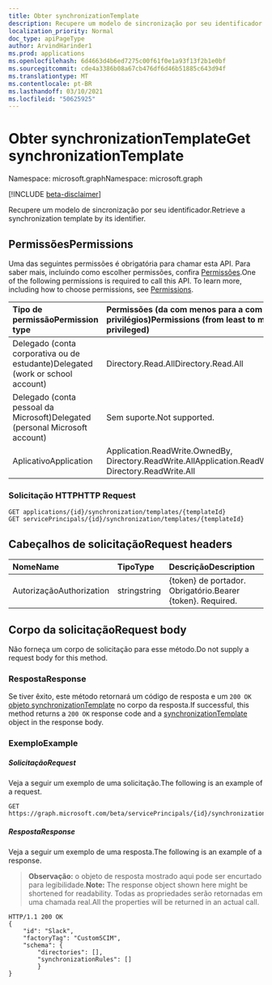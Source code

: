 ```yaml
---
title: Obter synchronizationTemplate
description: Recupere um modelo de sincronização por seu identificador.
localization_priority: Normal
doc_type: apiPageType
author: ArvindHarinder1
ms.prod: applications
ms.openlocfilehash: 6d4663d4b6ed7275c00f61f0e1a93f13f2b1e0bf
ms.sourcegitcommit: cde4a3386b08a67cb476df6d46b51885c643d94f
ms.translationtype: MT
ms.contentlocale: pt-BR
ms.lasthandoff: 03/10/2021
ms.locfileid: "50625925"
---
```

# <a name="get-synchronizationtemplate"></a><span data-ttu-id="3fd8b-103">Obter synchronizationTemplate</span><span class="sxs-lookup"><span data-stu-id="3fd8b-103">Get synchronizationTemplate</span></span>

<span data-ttu-id="3fd8b-104">Namespace: microsoft.graph</span><span class="sxs-lookup"><span data-stu-id="3fd8b-104">Namespace: microsoft.graph</span></span>

[!INCLUDE [beta-disclaimer](../../includes/beta-disclaimer.md)]

<span data-ttu-id="3fd8b-105">Recupere um modelo de sincronização por seu identificador.</span><span class="sxs-lookup"><span data-stu-id="3fd8b-105">Retrieve a synchronization template by its identifier.</span></span>

## <a name="permissions"></a><span data-ttu-id="3fd8b-106">Permissões</span><span class="sxs-lookup"><span data-stu-id="3fd8b-106">Permissions</span></span>
<span data-ttu-id="3fd8b-p101">Uma das seguintes permissões é obrigatória para chamar esta API. Para saber mais, incluindo como escolher permissões, confira [Permissões](/graph/permissions-reference).</span><span class="sxs-lookup"><span data-stu-id="3fd8b-p101">One of the following permissions is required to call this API. To learn more, including how to choose permissions, see [Permissions](/graph/permissions-reference).</span></span>

|<span data-ttu-id="3fd8b-109">Tipo de permissão</span><span class="sxs-lookup"><span data-stu-id="3fd8b-109">Permission type</span></span>                        | <span data-ttu-id="3fd8b-110">Permissões (da com menos para a com mais privilégios)</span><span class="sxs-lookup"><span data-stu-id="3fd8b-110">Permissions (from least to most privileged)</span></span>              |
|:--------------------------------------|:---------------------------------------------------------|
|<span data-ttu-id="3fd8b-111">Delegado (conta corporativa ou de estudante)</span><span class="sxs-lookup"><span data-stu-id="3fd8b-111">Delegated (work or school account)</span></span>     |<span data-ttu-id="3fd8b-112">Directory.Read.All</span><span class="sxs-lookup"><span data-stu-id="3fd8b-112">Directory.Read.All</span></span>  |
|<span data-ttu-id="3fd8b-113">Delegado (conta pessoal da Microsoft)</span><span class="sxs-lookup"><span data-stu-id="3fd8b-113">Delegated (personal Microsoft account)</span></span> |<span data-ttu-id="3fd8b-114">Sem suporte.</span><span class="sxs-lookup"><span data-stu-id="3fd8b-114">Not supported.</span></span>|
|<span data-ttu-id="3fd8b-115">Aplicativo</span><span class="sxs-lookup"><span data-stu-id="3fd8b-115">Application</span></span>                            |<span data-ttu-id="3fd8b-116">Application.ReadWrite.OwnedBy, Directory.ReadWrite.All</span><span class="sxs-lookup"><span data-stu-id="3fd8b-116">Application.ReadWrite.OwnedBy, Directory.ReadWrite.All</span></span> | 

### <a name="http-request"></a><span data-ttu-id="3fd8b-117">Solicitação HTTP</span><span class="sxs-lookup"><span data-stu-id="3fd8b-117">HTTP Request</span></span>

```http
GET applications/{id}/synchronization/templates/{templateId}
GET servicePrincipals/{id}/synchronization/templates/{templateId}
```

## <a name="request-headers"></a><span data-ttu-id="3fd8b-118">Cabeçalhos de solicitação</span><span class="sxs-lookup"><span data-stu-id="3fd8b-118">Request headers</span></span>

| <span data-ttu-id="3fd8b-119">Nome</span><span class="sxs-lookup"><span data-stu-id="3fd8b-119">Name</span></span>           | <span data-ttu-id="3fd8b-120">Tipo</span><span class="sxs-lookup"><span data-stu-id="3fd8b-120">Type</span></span>    | <span data-ttu-id="3fd8b-121">Descrição</span><span class="sxs-lookup"><span data-stu-id="3fd8b-121">Description</span></span>|
|:---------------|:--------|:-----------|
| <span data-ttu-id="3fd8b-122">Autorização</span><span class="sxs-lookup"><span data-stu-id="3fd8b-122">Authorization</span></span>  | <span data-ttu-id="3fd8b-123">string</span><span class="sxs-lookup"><span data-stu-id="3fd8b-123">string</span></span>  | <span data-ttu-id="3fd8b-p102">{token} de portador. Obrigatório.</span><span class="sxs-lookup"><span data-stu-id="3fd8b-p102">Bearer {token}. Required.</span></span> |

## <a name="request-body"></a><span data-ttu-id="3fd8b-126">Corpo da solicitação</span><span class="sxs-lookup"><span data-stu-id="3fd8b-126">Request body</span></span>

<span data-ttu-id="3fd8b-127">Não forneça um corpo de solicitação para esse método.</span><span class="sxs-lookup"><span data-stu-id="3fd8b-127">Do not supply a request body for this method.</span></span>

### <a name="response"></a><span data-ttu-id="3fd8b-128">Resposta</span><span class="sxs-lookup"><span data-stu-id="3fd8b-128">Response</span></span>

<span data-ttu-id="3fd8b-129">Se tiver êxito, este método retornará um código de resposta e um `200 OK` [objeto synchronizationTemplate](../resources/synchronization-synchronizationtemplate.md) no corpo da resposta.</span><span class="sxs-lookup"><span data-stu-id="3fd8b-129">If successful, this method returns a `200 OK` response code and a [synchronizationTemplate](../resources/synchronization-synchronizationtemplate.md) object in the response body.</span></span>

### <a name="example"></a><span data-ttu-id="3fd8b-130">Exemplo</span><span class="sxs-lookup"><span data-stu-id="3fd8b-130">Example</span></span>

##### <a name="request"></a><span data-ttu-id="3fd8b-131">Solicitação</span><span class="sxs-lookup"><span data-stu-id="3fd8b-131">Request</span></span>
<span data-ttu-id="3fd8b-132">Veja a seguir um exemplo de uma solicitação.</span><span class="sxs-lookup"><span data-stu-id="3fd8b-132">The following is an example of a request.</span></span>

```http
GET https://graph.microsoft.com/beta/servicePrincipals/{id}/synchronization/templates/Slack
```

##### <a name="response"></a><span data-ttu-id="3fd8b-133">Resposta</span><span class="sxs-lookup"><span data-stu-id="3fd8b-133">Response</span></span>
<span data-ttu-id="3fd8b-134">Veja a seguir um exemplo de uma resposta.</span><span class="sxs-lookup"><span data-stu-id="3fd8b-134">The following is an example of a response.</span></span>
><span data-ttu-id="3fd8b-135">**Observação:** o objeto de resposta mostrado aqui pode ser encurtado para legibilidade.</span><span class="sxs-lookup"><span data-stu-id="3fd8b-135">**Note:** The response object shown here might be shortened for readability.</span></span> <span data-ttu-id="3fd8b-136">Todas as propriedades serão retornadas em uma chamada real.</span><span class="sxs-lookup"><span data-stu-id="3fd8b-136">All the properties will be returned in an actual call.</span></span>

```http
HTTP/1.1 200 OK
{
    "id": "Slack",
    "factoryTag": "CustomSCIM",
    "schema": {
        "directories": [],
        "synchronizationRules": []
        }
}
```


